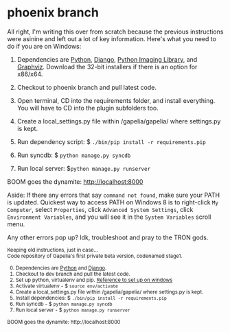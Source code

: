 phoenix branch=All right, I'm writing this over from scratch because the previous instructions were asinine and left out a lot of key information. Here's what you need to do if you are on Windows:01. Dependencies are [Python](http://www.python.org), [Django](https://www.djangoproject.com), [Python Imaging Library](http://pythonware.com/products/pil), and [Graphviz](http://graphviz.org). Download the 32-bit installers if there is an option for x86/x64.02. Checkout to phoenix branch and pull latest code.03. Open terminal, CD into the requirements folder, and install everything. You will have to CD into the plugin subfolders too.04. Create a local_settings.py file within /gapelia/gapelia/ where settings.py is kept.05. Run dependency script: $ `./bin/pip install -r requirements.pip`06. Run syncdb: $ `python manage.py syncdb`07. Run local server: $`python manage.py runserver`BOOM goes the dynamite: [http://localhost:8000](http://localhost:8000)Aside: If there any errors that say `command not found`, make sure your PATH is updated. Quickest way to access PATH on Windows 8 is to right-click `My Computer`, select `Properties`, click `Advanced System Settings`, click `Environment Variables`, and you will see it in the `System Variables` scroll menu.Any other errors pop up? Idk, troubleshoot and pray to the TRON gods.<small>Keeping old instructions, just in case...<br/>Code repository of Gapelia's first private beta version, codenamed stage1.0. Dependencies are [Python](http://www.python.org) and [Django](https://www.djangoproject.com).1. Checkout to dev branch and pull the latest code.2. Set up python, virtualenv and pip. [Reference to set up on windows](http://www.tylerbutler.com/2012/05/how-to-install-python-pip-and-virtualenv-on-windows-with-powershell)3. Activate virtualenv - $ `source env/activate`4. Create a local_settings.py file within /gapelia/gapelia/ where settings.py is kept.5. Install dependencies: $ `./bin/pip install -r requirements.pip`6. Run syncdb - $ `python manage.py syncdb`7. Run local server - $ `python manage.py runserver`BOOM goes the dynamite: http://localhost:8000</small>